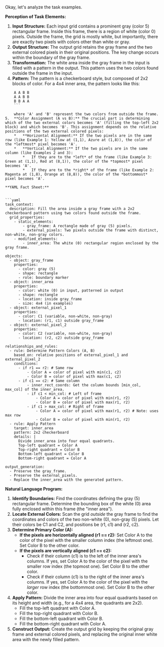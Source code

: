 Okay, let's analyze the task examples.

**Perception of Task Elements:**

1.  **Input Structure:** Each input grid contains a prominent gray (color 5) rectangular frame. Inside this frame, there is a region of white (color 0) pixels. Outside the frame, the grid is mostly white, but importantly, there are exactly two pixels with colors other than white or gray.
2.  **Output Structure:** The output grid retains the gray frame and the two external colored pixels in their original positions. The key change occurs within the boundary of the gray frame.
3.  **Transformation:** The white area inside the gray frame in the input is filled with a pattern in the output. This pattern uses the two colors found outside the frame in the input.
4.  **Pattern:** The pattern is a checkerboard style, but composed of 2x2 blocks of color. For a 4x4 inner area, the pattern looks like this:
    
```
    A A B B
    A A B B
    B B A A
    ```

    where 'A' and 'B' represent the two colors from outside the frame.
5.  **Color Assignment (A vs B):** The crucial part is determining which of the two external colors becomes 'A' (filling the top-left 2x2 block) and which becomes 'B'. This assignment depends on the relative positions of the two external colored pixels:
    *   **Horizontal Alignment:** If the two pixels are in the same row (like Example 1: Yellow at (1,1), Azure at (1,8)), the color of the *leftmost* pixel becomes 'A'.
    *   **Vertical Alignment:** If the two pixels are in the same column (like Examples 2 and 3):
        *   If they are to the *left* of the frame (like Example 3: Green at (1,1), Red at (8,1)), the color of the *topmost* pixel becomes 'A'.
        *   If they are to the *right* of the frame (like Example 2: Magenta at (1,8), Orange at (8,8)), the color of the *bottommost* pixel becomes 'A'.

**YAML Fact Sheet:**


```yaml
task_context:
  description: Fill the area inside a gray frame with a 2x2 checkerboard pattern using two colors found outside the frame.
  grid_properties:
    - static_elements:
        - gray_frame: A rectangle made of gray (5) pixels.
        - external_pixels: Two pixels outside the frame with distinct, non-white, non-gray colors.
    - modified_elements:
        - inner_area: The white (0) rectangular region enclosed by the gray frame.

objects:
  - object: gray_frame
    properties:
      - color: gray (5)
      - shape: rectangle
      - role: boundary marker
  - object: inner_area
    properties:
      - color: white (0) in input, patterned in output
      - shape: rectangle
      - location: inside gray_frame
      - size: 4x4 (in examples)
  - object: external_pixel_1
    properties:
      - color: C1 (variable, non-white, non-gray)
      - location: (r1, c1) outside gray_frame
  - object: external_pixel_2
    properties:
      - color: C2 (variable, non-white, non-gray)
      - location: (r2, c2) outside gray_frame

relationships_and_rules:
  - rule: Determine Pattern Colors (A, B)
    based_on: relative positions of external_pixel_1 and external_pixel_2
    conditions:
      - if r1 == r2: # Same row
          - Color A = color of pixel with min(c1, c2)
          - Color B = color of pixel with max(c1, c2)
      - if c1 == c2: # Same column
          - inner_rect_coords: Get the column bounds [min_col, max_col] of the inner_area.
          - if c1 < min_col: # Left of frame
              - Color A = color of pixel with min(r1, r2)
              - Color B = color of pixel with max(r1, r2)
          - if c1 > max_col: # Right of frame
              - Color A = color of pixel with max(r1, r2) # Note: uses max row
              - Color B = color of pixel with min(r1, r2)
  - rule: Apply Pattern
    target: inner_area
    pattern: 2x2 checkerboard
    details: |
      Divide inner_area into four equal quadrants.
      Top-left quadrant = Color A
      Top-right quadrant = Color B
      Bottom-left quadrant = Color B
      Bottom-right quadrant = Color A

output_generation:
  - Preserve the gray_frame.
  - Preserve the external_pixels.
  - Replace the inner_area with the generated pattern.
```


**Natural Language Program:**

1.  **Identify Boundaries:** Find the coordinates defining the gray (5) rectangular frame. Determine the bounding box of the white (0) area fully enclosed within this frame (the "inner area").
2.  **Locate External Colors:** Scan the grid *outside* the gray frame to find the coordinates and colors of the two non-white (0), non-gray (5) pixels. Let their colors be C1 and C2, and positions be (r1, c1) and (r2, c2).
3.  **Determine Primary Color (A):**
    *   **If the pixels are horizontally aligned (r1 == r2):** Set Color A to the color of the pixel with the smaller column index (the leftmost one). Set Color B to the other color.
    *   **If the pixels are vertically aligned (c1 == c2):**
        *   Check if their column (c1) is to the left of the inner area's columns. If yes, set Color A to the color of the pixel with the smaller row index (the topmost one). Set Color B to the other color.
        *   Check if their column (c1) is to the right of the inner area's columns. If yes, set Color A to the color of the pixel with the *larger* row index (the bottommost one). Set Color B to the other color.
4.  **Apply Pattern:** Divide the inner area into four equal quadrants based on its height and width (e.g., for a 4x4 area, the quadrants are 2x2).
    *   Fill the top-left quadrant with Color A.
    *   Fill the top-right quadrant with Color B.
    *   Fill the bottom-left quadrant with Color B.
    *   Fill the bottom-right quadrant with Color A.
5.  **Construct Output:** Create the output grid by keeping the original gray frame and external colored pixels, and replacing the original inner white area with the newly filled pattern.